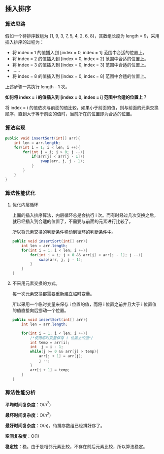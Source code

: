 ## 插入排序

### 算法思路

假如一个待排序数组为 {1, 9, 3, 7, 5, 4, 2, 6, 8}，其数组长度为 length = 9，采用插入排序的过程为：

- 将 index = 1 的值插入到 [index = 0, index = 1] 范围中合适的位置上。
- 将 index = 2 的值插入到 [index = 0, index = 2] 范围中合适的位置上。
- 将 index = 3 的值插入到 [index = 0, index = 3] 范围中合适的位置上。
- ......
- 将 index = 8 的值插入到 [index = 0, index = 8] 范围中合适的位置上。

上述步骤一共执行 length - 1 次。



**如何将 index = i 的值插入到 [index = 0, index = i] 范围中合适的位置上？**

将 index = i 的值依次与前面的值比较，如果小于前面的值，则与前面的元素交换顺序，直到大于等于前面的值时，当前所在的位置即为合适的位置。



### 算法实现

```java
public void insertSort(int[] arr){
    int len = arr.length;
    for(int i = 1; i < len; i ++){
        for(int j = i; j > 0; j --){
            if(arr[j] < arr[j - 1]){
                swap(arr, j, j - 1);
            }
        }
    }
}
```



### 算法性能优化

1. 优化内层循环

    上面的插入排序算法，内层循环总是会执行 i 次。而有时经过几次交换之后，就已经插入到合适的位置了，不需要与前面的元素进行比较了。

    所以将元素交换的判断条件移动到循环的判断条件中。

    ```java
    public void insertSort(int[] arr){
        int len = arr.length;
        for(int i = 1; i < len; i ++){
            for(int j = i; j > 0 && arr[j] < arr[j - 1]; j --){
                swap(arr, j, j - 1);	
            }
        }
    }
    ```
2. 不采用元素交换的方式。

   每一次元素交换都需要重新建立临时变量。

   所以采用一个临时变量来保存 i 位置的值，而将 i 位置之前并且大于 i 位置值的值直接向后挪动一个位置。

   ```java
   public void insertSort(int[] arr){
       int len = arr.length;
   
       for(int i = 1; i < len; i ++){
           /*使用临时变量保存 i 位置上的值*/
           int temp = arr[i];
           int  j = i - 1;
           while(j >= 0 && arr[j] > temp){
               arr[j + 1] = arr[j];
               j --;
           }
           arr[j + 1] = temp;
       }
   }
   ```

   

### 算法性能分析

**平均时间复杂度**：O($n^2$)

**最坏时间复杂度**：O($n^2$)

**最好时间复杂度**：O($n$)。待排序数组已经排好序了。

**空间复杂度**：O(1)

**稳定性**：稳。由于是相邻元素比较，不存在前后元素比较，所以算法稳定。